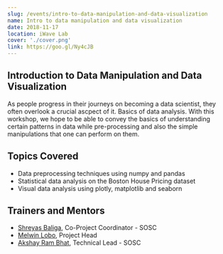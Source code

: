 ```yaml
---
slug: /events/intro-to-data-manipulation-and-data-visualization
name: Intro to data manipulation and data visualization
date: 2018-11-17
location: iWave Lab
cover: './cover.png'
link: https://goo.gl/Ny4cJB
---
```


## Introduction to Data Manipulation and Data Visualization
As people progress in their journeys on becoming a data scientist, they often overlook a crucial ascpect of it. Basics of data analysis. With this workshop, we hope to be able to convey the basics of understanding certain patterns in data while pre-processing and also the simple manipulations that one can perform on them.

## Topics Covered
- Data preprocessing techniques using numpy and pandas
- Statistical data analysis on the Boston House Pricing dataset
- Visual data analysis using plotly, matplotlib and seaborn

## Trainers and Mentors
- [Shreyas Baliga](https://github.com/ShreyasBaliga), Co-Project Coordinator - SOSC
- [Melwin Lobo](https://github.com/melwinlobo18), Project Head
- [Akshay Ram Bhat](https://github.com/akshayrb22), Technical Lead - SOSC